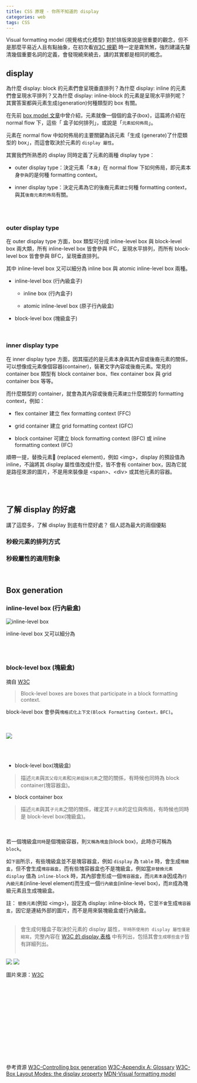 ```yaml
---
title: CSS 原理 - 你所不知道的 display
categories: web
tags: CSS
---
```

Visual formatting model (視覺格式化模型) 對於排版來說是很重要的觀念，但不是那麼平易近人且有點抽象，在初次看[W3C 規範](https://www.w3.org/TR/CSS2/visuren.html) 時一定是霧煞煞，強烈建議先釐清幾個重要名詞的定義，會發現繞來繞去，講的其實都是相同的概念。

<!-- more -->

## display

為什麼 display: block 的元素們會呈現垂直排列？為什麼 display: inline 的元素們會呈現水平排列？又為什麼 display: inline-block 的元素是呈現水平排列呢？其實答案都與元素生成(generation)何種類型的 box 有關。 
<br>

在先前 [box model 文章](https://yachen168.github.io/article/box-model.html)中曾介紹，元素就像一個個的盒子(box)，這篇將介紹在 normal flow 下，這些「 盒子如何排列」，或說是「`元素如何佈局`」。

元素在 normal flow 中如何佈局的主要關鍵為該元素「生成 (generate)了什麼類型的 box」，而這會取決於元素的 `display 屬性`。

其實我們所熟悉的 display 同時定義了元素的兩種 display type：
- outer display type：決定元素「`本身`」在 normal flow 下如何佈局，即元素本身`參與`的是何種 formatting context。

- inner display type：決定元素為它的後裔元素`建立`何種 formatting context，與其`後裔元素的佈局`有關。

<br></br>

### outer display type

在 outer display type 方面，box 類型可分成 inline-level box 與 block-level box 兩大類，所有 inline-level box 皆會參與 IFC，呈現水平排列，而所有 block-level box 皆會參與 BFC，呈現垂直排列。

其中 inline-level box 又可以細分為 inline box 與 atomic inline-level box 兩種。
  * inline-level box (行內級盒子)
    * inline box (行內盒子)

    * atomic inline-level box (原子行內級盒)
  * block-level box (塊級盒子)

<br>

### inner display type
在 inner display type 方面，因其描述的是元素本身與其內容或後裔元素的關係，可以想像成元素像個容器(container)，裝著文字內容或後裔元素。常見的 container box 類型有 block container box、flex container box 與 grid container box 等等。

而什麼類型的 container，就會為其內容或後裔元素`建立`什麼類型的 formatting context，例如：

- flex container 建立 flex formatting context (FFC)

- grid container 建立 grid formatting context (GFC)
- block container 可建立 block formatting context (BFC) 或 inline formatting context (IFC)

順帶一提，替換元素 (replaced element)，例如 \<img>，display 的預設值為 inline，不論將其 display 屬性值改成什麼，皆不會有 container box，因為它就是路徑來源的圖片，不是用來裝像是 \<span>、\<div> 或其他元素的容器。

<br>
<br>

## 了解 display 的好處

講了這麼多，了解 display 到底有什麼好處？
個人認為最大的兩個優點

### 秒殺元素的排列方式

### 秒殺屬性的適用對象








<br>

## Box generation

### inline-level box (行內級盒)

![inline-level box](./box-generation上/inline-level-box.png)

inline-level box 又可以細分為



<br></br>

### block-level box (塊級盒)

摘自 [W3C](https://www.w3.org/TR/CSS22/visuren.html)
> Block-level boxes are boxes that participate in a block formatting context.

block-level box 會參與`塊格式化上下文(Block Formatting Context，BFC)`。

<br></br>
![](https://i.imgur.com/Lh4m2J7.png)

<br></br>

* block-level box(塊級盒)
> 描述`元素`與`其父母元素`和`兄弟姐妹元素`之間的關係，有時候也同時為 block container(塊容器盒)。

* block container box
> 描述`元素`與其`子元素`之間的關係，確定其`子元素`的定位與佈局，有時候也同時是 block-level box(塊級盒)。

<br></br>
若一個塊級盒`同時`是個塊級容器，則`又稱為塊盒`(block box)，此時亦可稱為 `block`。

如`下圖`所示，有些塊級盒並不是塊容器盒，例如 `display` 為 `table` 時，會生成`塊級盒`，但不會生成`塊容器盒`，而有些塊容器盒也不是塊級盒，例如當`非替換元素` `display` 值為 `inline-block` 時，其內部會形成一個`塊容器盒`，而`元素本身`因成為`行內級元素`(inline-level element)而生成一個`行內級盒`(inline-level box)，而`非`成為塊級元素且生成塊級盒。

註： `替換元素`(例如 \<img>)，設定為 display: inline-block 時，它並`不會`生成`塊容器盒`，因它是連結外部的圖片，而不是用來裝塊級盒或行內級盒。
<br></br>
> 會生成何種盒子取決於元素的 display 屬性，`平時所使用的 display 屬性僅是縮寫`，完整內容在 [W3C 的 display 表格](https://www.w3.org/TR/css-display-3/#the-display-properties) 中有列出，包括其會`生成哪些盒子`皆有詳細列出。
<br></br>

![](https://i.imgur.com/y1GaXGE.png)
![](https://i.imgur.com/obvcCeZ.png)


圖片來源：[W3C](https://www.w3.org/TR/css-display-3/#the-display-properties)

<br></br>
<br></br>
<br></br>
<br></br>
<br></br>
<br></br>

參考資源
[W3C-Controlling box generation](https://www.w3.org/TR/CSS22/visuren.html)
[W3C-Appendix A: Glossary](https://www.w3.org/TR/css-display-3/#glossary)
[W3C-Box Layout Modes: the display property](https://www.w3.org/TR/css-display-3/#the-display-properties)
[MDN-Visual formatting model](https://developer.mozilla.org/en-US/docs/Web/CSS/Visual_formatting_model)